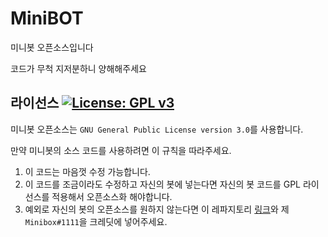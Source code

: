 # MiniBOT
미니봇 오픈소스입니다

코드가 무척 지저분하니 양해해주세요

## 라이선스 [![License: GPL v3](https://img.shields.io/badge/License-GPLv3-blue.svg)](https://www.gnu.org/licenses/gpl-3.0)
미니봇 오픈소스는 `GNU General Public License version 3.0`를 사용합니다.

만약 미니봇의 소스 코드를 사용하려면 이 규칙을 따라주세요.
1. 이 코드는 마음껏 수정 가능합니다.
2. 이 코드를 조금이라도 수정하고 자신의 봇에 넣는다면 자신의 봇 코드를 GPL 라이선스를 적용해서 오픈소스화 해야합니다.
3. 예외로 자신의 봇의 오픈소스를 원하지 않는다면 이 레파지토리 [링크](https://github.com/minibox724/MiniBOT/)와 제 `Minibox#1111`을 크레딧에 넣어주세요.
